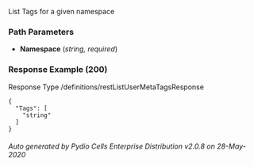 






 
List Tags for a given namespace  


### Path Parameters

 - **Namespace** (_string, required_) 




### Response Example (200)
Response Type /definitions/restListUserMetaTagsResponse

```
{
  "Tags": [
    "string"
  ]
}
```




###### Auto generated by Pydio Cells Enterprise Distribution v2.0.8 on 28-May-2020

